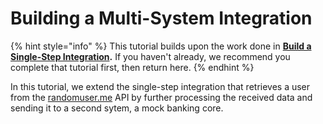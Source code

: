 # Building a Multi-System Integration

{% hint style="info" %}
This tutorial builds upon the work done in [**Build a Single-Step Integration**](../building-a-single-step-integration/)**.** If you haven't already, we recommend you complete that tutorial first, then return here.
{% endhint %}

In this tutorial, we extend the single-step integration that retrieves a user from the [randomuser.me](https://randomuser.me) API by further processing the received data and sending it to a second sytem, a mock banking core.

